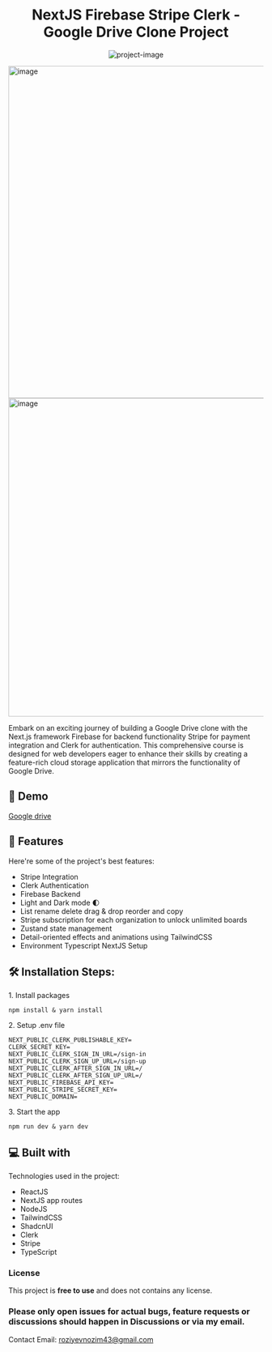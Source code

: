 <h1 align="center" id="title">NextJS Firebase Stripe Clerk - Google Drive Clone Project</h1>

<p align="center"><img src="https://media.graphassets.com/u1mIG68sT6Gz79zhMurn" alt="project-image"></p>

<img width="1366" height="656" alt="image" src="https://github.com/user-attachments/assets/aec36abd-932d-4aa8-bbcf-3e47304ddc4d" />

<img width="1343" height="629" alt="image" src="https://github.com/user-attachments/assets/1fbb44cc-ee0d-484b-bd9a-097cf3702b61" />


<p id="description">Embark on an exciting journey of building a Google Drive clone with the Next.js framework Firebase for backend functionality Stripe for payment integration and Clerk for authentication. This comprehensive course is designed for web developers eager to enhance their skills by creating a feature-rich cloud storage application that mirrors the functionality of Google Drive.</p>

<h2>🚀 Demo</h2>

[Google drive]()

<h2>🧐 Features</h2>

Here're some of the project's best features:

- Stripe Integration
- Clerk Authentication
- Firebase Backend
- Light and Dark mode 🌓
- List rename delete drag & drop reorder and copy
- Stripe subscription for each organization to unlock unlimited boards
- Zustand state management
- Detail-oriented effects and animations using TailwindCSS
- Environment Typescript NextJS Setup

<h2>🛠️ Installation Steps:</h2>

<p>1. Install packages</p>

```
npm install & yarn install
```

<p>2. Setup .env file</p>

```
NEXT_PUBLIC_CLERK_PUBLISHABLE_KEY=
CLERK_SECRET_KEY=
NEXT_PUBLIC_CLERK_SIGN_IN_URL=/sign-in
NEXT_PUBLIC_CLERK_SIGN_UP_URL=/sign-up
NEXT_PUBLIC_CLERK_AFTER_SIGN_IN_URL=/
NEXT_PUBLIC_CLERK_AFTER_SIGN_UP_URL=/
NEXT_PUBLIC_FIREBASE_API_KEY=
NEXT_PUBLIC_STRIPE_SECRET_KEY=
NEXT_PUBLIC_DOMAIN=
```

<p>3. Start the app</p>

```
npm run dev & yarn dev
```

<h2>💻 Built with</h2>

Technologies used in the project:

- ReactJS
- NextJS app routes
- NodeJS
- TailwindCSS
- ShadcnUI
- Clerk
- Stripe
- TypeScript

### License

This project is **free to use** and does not contains any license.

### Please only open issues for actual bugs, feature requests or discussions should happen in Discussions or via my email.

Contact Email: roziyevnozim43@gmail.com
